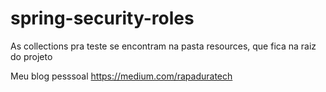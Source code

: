 # spring-security-roles

As collections pra teste se encontram na pasta resources, que fica na raiz do projeto

Meu blog pesssoal 
https://medium.com/rapaduratech
